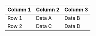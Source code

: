 | Column 1 | Column 2 | Column 3 |
|----------|----------|----------|
| Row 1    | Data A   | Data B   |
| Row 2    | Data C   | Data D   |

